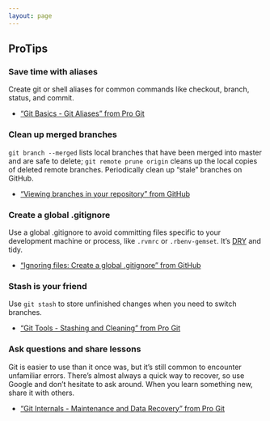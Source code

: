 ```yaml
---
layout: page
---
```


## ProTips

### Save time with aliases

Create git or shell aliases for common commands like checkout, branch, status, and commit.

* [“Git Basics - Git Aliases” from Pro Git](https://git-scm.com/book/en/v2/Git-Basics-Git-Aliases)

### Clean up merged branches

`git branch --merged` lists local branches that have been merged into master and are safe to delete; `git remote prune origin` cleans up the local copies of deleted remote branches. Periodically clean up “stale” branches on GitHub.

* [“Viewing branches in your repository” from GitHub](https://help.github.com/articles/viewing-branches-in-your-repository/)

### Create a global .gitignore

Use a global .gitignore to avoid committing files specific to your development machine or process, like `.rvmrc` or `.rbenv-gemset`. It’s [DRY](https://en.wikipedia.org/wiki/Don%27t_repeat_yourself) and tidy.

* [“Ignoring files: Create a global .gitignore” from GitHub](https://help.github.com/articles/ignoring-files/#create-a-global-gitignore)

### Stash is your friend

Use `git stash` to store unfinished changes when you need to switch branches.

* [“Git Tools - Stashing and Cleaning” from Pro Git](https://git-scm.com/book/en/v2/Git-Tools-Stashing-and-Cleaning)

### Ask questions and share lessons

Git is easier to use than it once was, but it’s still common to encounter unfamiliar errors. There’s almost always a quick way to recover, so use Google and don’t hesitate to ask around. When you learn something new, share it with others.

* [“Git Internals - Maintenance and Data Recovery” from Pro Git](https://git-scm.com/book/en/v2/Git-Internals-Maintenance-and-Data-Recovery)
